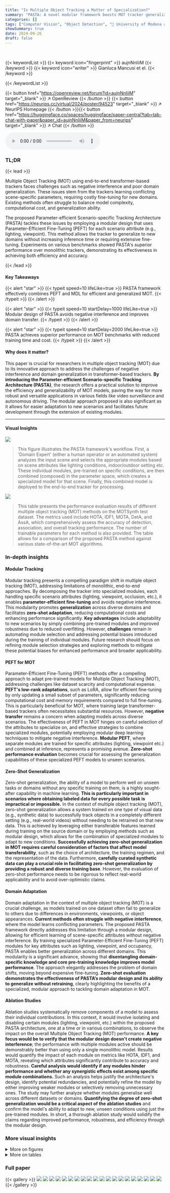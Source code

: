```yaml
---
title: "Is Multiple Object Tracking a Matter of Specialization?"
summary: "PASTA: A novel modular framework boosts MOT tracker generalization by using parameter-efficient fine-tuning and avoiding negative interference through specialized modules for various scenario attribut..."
categories: []
tags: ["Computer Vision", "Object Detection", "🏢 University of Modena and Reggio Emilia",]
showSummary: true
date: 2024-09-26
draft: false
---
```


<br>

{{< keywordList >}}
{{< keyword icon="fingerprint" >}} aujnNnIiiM {{< /keyword >}}
{{< keyword icon="writer" >}} Gianluca Mancusi et el. {{< /keyword >}}
 
{{< /keywordList >}}

{{< button href="https://openreview.net/forum?id=aujnNnIiiM" target="_blank" >}}
↗ OpenReview
{{< /button >}}
{{< button href="https://neurips.cc/virtual/2024/poster/94523" target="_blank" >}}
↗ NeurIPS Homepage
{{< /button >}}{{< button href="https://huggingface.co/spaces/huggingface/paper-central?tab=tab-chat-with-paper&paper_id=aujnNnIiiM&paper_from=neurips" target="_blank" >}}
↗ Chat
{{< /button >}}



<audio controls>
    <source src="https://ai-paper-reviewer.com/aujnNnIiiM/podcast.wav" type="audio/wav">
    Your browser does not support the audio element.
</audio>


### TL;DR


{{< lead >}}

Multiple Object Tracking (MOT) using end-to-end transformer-based trackers faces challenges such as negative interference and poor domain generalization.  These issues stem from the trackers learning conflicting scene-specific parameters, requiring costly fine-tuning for new domains.  Existing methods often struggle to balance model complexity, computational cost, and generalization ability.

The proposed Parameter-efficient Scenario-specific Tracking Architecture (PASTA) tackles these issues by employing a modular design that uses Parameter-Efficient Fine-Tuning (PEFT) for each scenario attribute (e.g., lighting, viewpoint). This method allows the tracker to generalize to new domains without increasing inference time or requiring extensive fine-tuning.  Experiments on various benchmarks showed PASTA's superior performance over monolithic trackers, demonstrating its effectiveness in achieving both efficiency and accuracy.

{{< /lead >}}


#### Key Takeaways

{{< alert "star" >}}
{{< typeit speed=10 lifeLike=true >}} PASTA framework effectively combines PEFT and MDL for efficient and generalized MOT. {{< /typeit >}}
{{< /alert >}}

{{< alert "star" >}}
{{< typeit speed=10 startDelay=1000 lifeLike=true >}} Modular design of PASTA avoids negative interference and improves domain transfer. {{< /typeit >}}
{{< /alert >}}

{{< alert "star" >}}
{{< typeit speed=10 startDelay=2000 lifeLike=true >}} PASTA achieves superior performance on MOT benchmarks with reduced training time and cost. {{< /typeit >}}
{{< /alert >}}

#### Why does it matter?
This paper is crucial for researchers in multiple object tracking (MOT) due to its innovative approach to address the challenges of negative interference and domain generalization in transformer-based trackers.  **By introducing the Parameter-efficient Scenario-specific Tracking Architecture (PASTA)**, the research offers a practical solution to improve the efficiency and generalizability of MOT models, paving the way for more robust and versatile applications in various fields like video surveillance and autonomous driving.  The modular approach proposed is also significant as it allows for easier adaptation to new scenarios and facilitates future development through the extension of existing modules.

------
#### Visual Insights



![](https://ai-paper-reviewer.com/aujnNnIiiM/figures_1_1.jpg)

> This figure illustrates the PASTA framework's workflow.  First, a 'Domain Expert' (either a human operator or an automated system) analyzes the input scene and selects the appropriate modules based on scene attributes like lighting conditions, indoor/outdoor setting etc. These individual modules, pre-trained on specific conditions, are then combined (composed) in the parameter space, which creates a specialized model for that scene. Finally, this combined model is deployed to the end-to-end tracker for processing.





![](https://ai-paper-reviewer.com/aujnNnIiiM/tables_6_1.jpg)

> This table presents the performance evaluation results of different multiple object tracking (MOT) methods on the MOTSynth test dataset.  The metrics used include HOTA, IDF1, MOTA, DetA, and AssA, which comprehensively assess the accuracy of detection, association, and overall tracking performance. The number of trainable parameters for each method is also provided.  The table allows for a comparison of the proposed PASTA method against various state-of-the-art MOT algorithms.





### In-depth insights


#### Modular Tracking
Modular tracking presents a compelling paradigm shift in multiple object tracking (MOT), addressing limitations of monolithic, end-to-end approaches.  By decomposing the tracker into specialized modules, each handling specific scenario attributes (lighting, viewpoint, occlusion, etc.), it enables **parameter-efficient fine-tuning** and avoids negative interference. This modularity promotes **generalization** across diverse domains and facilitates **zero-shot adaptation**, reducing computational costs and enhancing performance significantly.  **Key advantages** include adaptability to new scenarios by simply combining pre-trained modules and improved robustness due to reduced overfitting.  However, **challenges** remain in automating module selection and addressing potential biases introduced during the training of individual modules. Future research should focus on refining module selection strategies and exploring methods to mitigate these potential biases for enhanced performance and broader applicability.

#### PEFT for MOT
Parameter-Efficient Fine-Tuning (PEFT) methods offer a compelling approach to adapt pre-trained models for Multiple Object Tracking (MOT), addressing challenges like dataset scarcity and computational expense.  **PEFT's low-rank adaptations**, such as LoRA, allow for efficient fine-tuning by only updating a small subset of parameters, significantly reducing computational cost and memory requirements compared to full fine-tuning.  This is particularly beneficial for MOT, where training large transformer-based trackers often necessitates substantial resources. However, **negative transfer** remains a concern when adapting models across diverse scenarios. The effectiveness of PEFT in MOT hinges on careful selection of the attributes to specialize on, and effective strategies to combine specialized modules, potentially employing modular deep learning techniques to mitigate negative interference.  **Modular PEFT**, where separate modules are trained for specific attributes (lighting, viewpoint etc.) and combined at inference, represents a promising avenue.  **Zero-shot performance evaluation** becomes crucial for assessing the generalization capabilities of these specialized PEFT models to unseen scenarios.

#### Zero-Shot Generalization
Zero-shot generalization, the ability of a model to perform well on unseen tasks or domains without any specific training on them, is a highly sought-after capability in machine learning.  **This is particularly important in scenarios where obtaining labeled data for every possible task is impractical or impossible.**  In the context of multiple object tracking (MOT), zero-shot generalization allows a system trained on one type of visual data (e.g., synthetic data) to successfully track objects in a completely different setting (e.g., real-world videos) without needing to be retrained on that new data.  This is achieved by leveraging either transferable features learned during training on the source domain or by employing methods such as modular design, which allows for the combination of specialized modules to adapt to new conditions.  **Successfully achieving zero-shot generalization in MOT requires careful consideration of factors that affect model transferability**, such as the choice of architecture, the training regimen, and the representation of the data. Furthermore,  **carefully curated synthetic data can play a crucial role in facilitating zero-shot generalization by providing a robust and diverse training base**. However, the evaluation of zero-shot performance needs to be rigorous to reflect real-world applicability and to avoid over-optimistic claims.

#### Domain Adaptation
Domain adaptation in the context of multiple object tracking (MOT) is a crucial challenge, as models trained on one dataset often fail to generalize to others due to differences in environments, viewpoints, or object appearances.  **Current methods often struggle with negative interference**, where the model learns conflicting parameters.  The proposed PASTA framework directly addresses this limitation through a modular design, allowing for efficient learning of scene-specific attributes without negative interference. By training specialized Parameter-Efficient Fine-Tuning (PEFT) modules for key attributes such as lighting, viewpoint, and occupancy, PASTA enables better generalization across different domains. This modularity is a significant advance, showing that **disentangling domain-specific knowledge and core pre-training knowledge improves model performance**.  The approach elegantly addresses the problem of domain shifts, moving beyond expensive fine-tuning. **Zero-shot evaluation demonstrates the effectiveness of PASTA’s modular design and its ability to generalize without retraining**, clearly highlighting the benefits of a specialized, modular approach to tackling domain adaptation in MOT.

#### Ablation Studies
Ablation studies systematically remove components of a model to assess their individual contributions.  In this context, it would involve isolating and disabling certain modules (lighting, viewpoint, etc.) within the proposed PASTA architecture, one at a time or in various combinations, to observe the impact on the overall Multiple Object Tracking (MOT) performance.  **A key focus would be to verify that the modular design doesn't create negative interference**; the performance with multiple modules active should be demonstrably better than using only a single monolithic model.  Results would quantify the impact of each module on metrics like HOTA, IDF1, and MOTA, revealing which attributes significantly contribute to accuracy and robustness.  **Careful analysis would identify if any modules hinder performance and whether any synergistic effects exist among specific module combinations.** Such an analysis helps justify the architecture's design, identify potential redundancies, and potentially refine the model by either improving weaker modules or selectively removing unnecessary ones.  The study may further analyze whether modules generalise well across different datasets or domains. **Quantifying the degree of zero-shot generalization would be a critical aspect of the ablation studies** and confirm the model's ability to adapt to new, unseen conditions using just the pre-trained modules.  In short, a thorough ablation study would solidify the claims regarding improved performance, robustness, and efficiency through the modular design.


### More visual insights

<details>
<summary>More on figures
</summary>


![](https://ai-paper-reviewer.com/aujnNnIiiM/figures_3_1.jpg)

> This figure illustrates the PASTA architecture.  A domain expert selects pre-trained PEFT (Parameter-Efficient Fine-Tuning) modules based on scene attributes (lighting, viewpoint, occupancy, location, camera movement). These selected modules are then combined in the parameter space, modifying the backbone and encoder-decoder. The process results in a specialized model tailored to the input scene.


![](https://ai-paper-reviewer.com/aujnNnIiiM/figures_4_1.jpg)

> This figure illustrates the modular architecture of the proposed PASTA framework.  It shows how a domain expert selects pre-trained PEFT (Parameter-Efficient Fine-Tuning) modules based on attributes of the input video sequence (lighting, camera viewpoint, etc.). These selected modules are then composed (combined) and applied to different layers of the backbone and encoder-decoder architecture of the query-based multiple object tracking model. This modular approach allows the model to adapt to different scenarios and domains without requiring extensive retraining.


![](https://ai-paper-reviewer.com/aujnNnIiiM/figures_9_1.jpg)

> This figure shows the impact of incrementally adding specialized modules on the MOTSynth dataset. The x-axis represents the cumulative addition of attributes (lighting, occupancy, motion, location, viewpoint), and the y-axis represents the IDF1 and HOTA metrics. We observe a clear upward trend in both metrics as more attributes (and modules) are incorporated, demonstrating that a more specialized model (as generated by our modular approach) improves performance.


</details>




<details>
<summary>More on tables
</summary>


![](https://ai-paper-reviewer.com/aujnNnIiiM/tables_7_1.jpg)
> This table presents the results of a zero-shot evaluation of the PASTA model on the MOT17 dataset.  The model was initially trained on a different dataset (the source dataset, not specified in this excerpt). For the zero-shot evaluation, the best-performing modules (as determined from the source dataset) were selected for each attribute, applied to MOT17, and the performance was measured using several metrics.  The table compares PASTA's performance to several other methods. The goal is to demonstrate PASTA's ability to generalize to new, unseen datasets.

![](https://ai-paper-reviewer.com/aujnNnIiiM/tables_7_2.jpg)
> This table presents a zero-shot evaluation of the PASTA model on the MOT17 dataset.  Zero-shot means the model was trained on a different dataset (the source dataset, not specified here but implied to be MOTSynth) and then directly evaluated on MOT17 without any further training or fine-tuning. The best attributes from the source dataset were selected for use in the evaluation. The table compares PASTA's performance to several other methods, including fully-trained versions of those methods. Metrics include HOTA, IDF1, MOTA, DetA, and AssA.

![](https://ai-paper-reviewer.com/aujnNnIiiM/tables_8_1.jpg)
> This table presents the results of a zero-shot evaluation of the PASTA model.  The model was initially trained on the MOT17 dataset and then tested on the PersonPath22 dataset without any further training. The best attributes were selected from the source dataset (MOT17) for this evaluation. The metrics used are MOTA, IDF1, FP, FN, and IDSW, which assess the performance of the model in terms of accuracy, completeness, and the number of false positives, false negatives, and identity switches.

![](https://ai-paper-reviewer.com/aujnNnIiiM/tables_8_2.jpg)
> This table presents the results of an ablation study comparing different module aggregation and selection strategies for the proposed PASTA model.  The left side shows the results for in-domain evaluation on the MOTSynth dataset, while the right side presents zero-shot performance on the MOT17 dataset.  Three aggregation methods (Sum, Weighted average, and Mean average) and three selection strategies (Opposite modules, All modules, and Domain Expert) are compared, with the best-performing strategy highlighted for each evaluation.  The table aims to demonstrate the impact of the chosen aggregation and selection techniques on the model's overall performance.

![](https://ai-paper-reviewer.com/aujnNnIiiM/tables_9_1.jpg)
> This table presents an ablation study on the impact of using 'opposite' modules (modules corresponding to attributes that are opposite to the actual scene attributes) in the PASTA model. It compares the performance of using opposite modules for different attributes (lighting, viewpoint, occupancy, location, camera) individually and on average against the performance of using the correct modules. The metrics used for evaluation are HOTA, IDF1, and MOTA.

![](https://ai-paper-reviewer.com/aujnNnIiiM/tables_9_2.jpg)
> This table presents the performance evaluation results on the MOTSynth test set for different multiple object tracking (MOT) methods.  It compares the proposed PASTA method against several state-of-the-art trackers (SORT, ByteTrack, OCSort, TrackFormer, MOTRv2-MS) using five standard MOT metrics: HOTA, IDF1, MOTA, DetA, and AssA.  The number of trainable parameters for each method is also shown, highlighting the parameter efficiency of PASTA.

![](https://ai-paper-reviewer.com/aujnNnIiiM/tables_15_1.jpg)
> This table presents the quantitative results of different multiple object tracking methods on the MOTSynth test set.  It compares the performance of several established trackers (SORT, ByteTrack, OCSort, TrackFormer, MOTRv2-MS) against the proposed PASTA method. The metrics used for comparison include HOTA, IDF1, MOTA, DetA, and AssA, which comprehensively evaluate various aspects of tracking performance, from detection accuracy to track association quality and overall consistency. The number of trainable parameters for each method is also indicated to highlight the efficiency of the proposed PASTA method.

![](https://ai-paper-reviewer.com/aujnNnIiiM/tables_15_2.jpg)
> This table presents the results of evaluating different multiple object tracking methods on the MOTSynth test set.  The metrics used are HOTA, IDF1, MOTA, DetA, and AssA, which are common evaluation metrics for multiple object tracking. The table compares the performance of several existing methods (SORT, ByteTrack, OCSort, TrackFormer, and MOTRv2-MS) against the proposed PASTA method. The number of trainable parameters for each model is also included.  The results show that PASTA outperforms the other methods in terms of several metrics, demonstrating its effectiveness.

![](https://ai-paper-reviewer.com/aujnNnIiiM/tables_16_1.jpg)
> This table presents the results of a zero-shot evaluation of the PASTA model on the PersonPath22 dataset. The evaluation is performed by selecting the best attributes from the source dataset.  The table shows the performance metrics MOTA, IDF1, FP, FN and IDSW, which are standard metrics for evaluating multiple object tracking algorithms. The results are compared to fully trained methods on the same dataset. The 'fully-trained' rows represent models that have been trained directly on the PersonPath22 dataset, whereas the 'zero-shot' rows represent models trained on a different dataset and then applied to PersonPath22 without further fine-tuning.  The table demonstrates the effectiveness of the proposed modular approach in zero-shot scenarios.

![](https://ai-paper-reviewer.com/aujnNnIiiM/tables_16_2.jpg)
> This table presents the results of a zero-shot evaluation of the proposed PASTA model on the MOT17 dataset.  The model was initially trained on the MOTSynth dataset and then tested on MOT17 without any further fine-tuning.  The evaluation metrics (HOTA, IDF1, MOTA, DetA, and AssA) are shown for PASTA and other state-of-the-art methods (SORT, OC-SORT, TrackFormer, ByteTrack, and MOTRv2). The 'fully-trained' rows show the performance of models trained directly on MOT17, while 'zero-shot' rows show the performance of models trained on MOTSynth and tested on MOT17 without additional training.  The table helps to assess the model's generalization ability and compare its performance with existing methods.

![](https://ai-paper-reviewer.com/aujnNnIiiM/tables_17_1.jpg)
> This table presents the quantitative evaluation results of different multiple object tracking (MOT) methods on the MOTSynth test set.  The metrics used include HOTA, IDF1, MOTA, DetA, and AssA, which are common evaluation metrics for MOT. The number of trainable parameters for each method is also shown.  The table allows for a comparison of the performance of various MOT algorithms, highlighting the effectiveness of the proposed PASTA framework.

</details>




### Full paper

{{< gallery >}}
<img src="https://ai-paper-reviewer.com/aujnNnIiiM/1.png" class="grid-w50 md:grid-w33 xl:grid-w25" />
<img src="https://ai-paper-reviewer.com/aujnNnIiiM/2.png" class="grid-w50 md:grid-w33 xl:grid-w25" />
<img src="https://ai-paper-reviewer.com/aujnNnIiiM/3.png" class="grid-w50 md:grid-w33 xl:grid-w25" />
<img src="https://ai-paper-reviewer.com/aujnNnIiiM/4.png" class="grid-w50 md:grid-w33 xl:grid-w25" />
<img src="https://ai-paper-reviewer.com/aujnNnIiiM/5.png" class="grid-w50 md:grid-w33 xl:grid-w25" />
<img src="https://ai-paper-reviewer.com/aujnNnIiiM/6.png" class="grid-w50 md:grid-w33 xl:grid-w25" />
<img src="https://ai-paper-reviewer.com/aujnNnIiiM/7.png" class="grid-w50 md:grid-w33 xl:grid-w25" />
<img src="https://ai-paper-reviewer.com/aujnNnIiiM/8.png" class="grid-w50 md:grid-w33 xl:grid-w25" />
<img src="https://ai-paper-reviewer.com/aujnNnIiiM/9.png" class="grid-w50 md:grid-w33 xl:grid-w25" />
<img src="https://ai-paper-reviewer.com/aujnNnIiiM/10.png" class="grid-w50 md:grid-w33 xl:grid-w25" />
<img src="https://ai-paper-reviewer.com/aujnNnIiiM/11.png" class="grid-w50 md:grid-w33 xl:grid-w25" />
<img src="https://ai-paper-reviewer.com/aujnNnIiiM/12.png" class="grid-w50 md:grid-w33 xl:grid-w25" />
<img src="https://ai-paper-reviewer.com/aujnNnIiiM/13.png" class="grid-w50 md:grid-w33 xl:grid-w25" />
<img src="https://ai-paper-reviewer.com/aujnNnIiiM/14.png" class="grid-w50 md:grid-w33 xl:grid-w25" />
<img src="https://ai-paper-reviewer.com/aujnNnIiiM/15.png" class="grid-w50 md:grid-w33 xl:grid-w25" />
<img src="https://ai-paper-reviewer.com/aujnNnIiiM/16.png" class="grid-w50 md:grid-w33 xl:grid-w25" />
<img src="https://ai-paper-reviewer.com/aujnNnIiiM/17.png" class="grid-w50 md:grid-w33 xl:grid-w25" />
<img src="https://ai-paper-reviewer.com/aujnNnIiiM/18.png" class="grid-w50 md:grid-w33 xl:grid-w25" />
<img src="https://ai-paper-reviewer.com/aujnNnIiiM/19.png" class="grid-w50 md:grid-w33 xl:grid-w25" />
<img src="https://ai-paper-reviewer.com/aujnNnIiiM/20.png" class="grid-w50 md:grid-w33 xl:grid-w25" />
{{< /gallery >}}